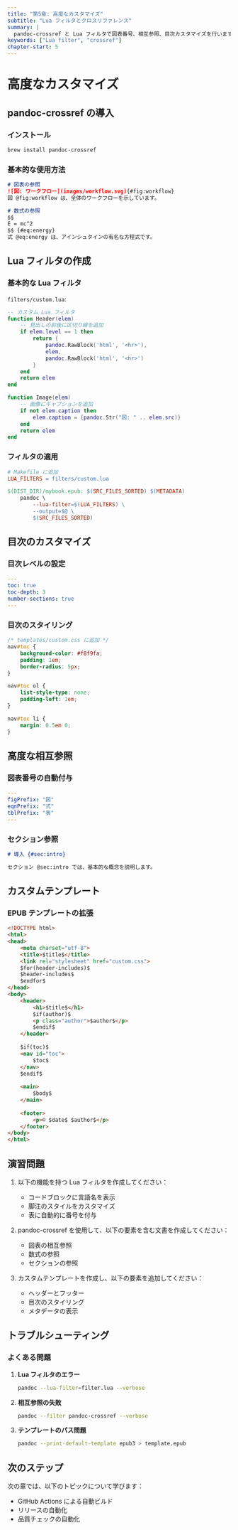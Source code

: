 ```yaml
---
title: "第5章: 高度なカスタマイズ"
subtitle: "Lua フィルタとクロスリファレンス"
summary: |
  pandoc-crossref と Lua フィルタで図表番号、相互参照、目次カスタマイズを行います。
keywords: ["Lua filter", "crossref"]
chapter-start: 5
---
```


# 高度なカスタマイズ

## pandoc-crossref の導入

### インストール

```bash
brew install pandoc-crossref
```

### 基本的な使用方法

```markdown
# 図表の参照
![図: ワークフロー](images/workflow.svg){#fig:workflow}
図 @fig:workflow は、全体のワークフローを示しています。

# 数式の参照
$$
E = mc^2
$$ {#eq:energy}
式 @eq:energy は、アインシュタインの有名な方程式です。
```

## Lua フィルタの作成

### 基本的な Lua フィルタ

`filters/custom.lua`:

```lua
-- カスタム Lua フィルタ
function Header(elem)
    -- 見出しの前後に区切り線を追加
    if elem.level == 1 then
        return {
            pandoc.RawBlock('html', '<hr>'),
            elem,
            pandoc.RawBlock('html', '<hr>')
        }
    end
    return elem
end

function Image(elem)
    -- 画像にキャプションを追加
    if not elem.caption then
        elem.caption = {pandoc.Str("図: " .. elem.src)}
    end
    return elem
end
```

### フィルタの適用

```makefile
# Makefile に追加
LUA_FILTERS = filters/custom.lua

$(DIST_DIR)/mybook.epub: $(SRC_FILES_SORTED) $(METADATA)
	pandoc \
		--lua-filter=$(LUA_FILTERS) \
		--output=$@ \
		$(SRC_FILES_SORTED)
```

## 目次のカスタマイズ

### 目次レベルの設定

```yaml
---
toc: true
toc-depth: 3
number-sections: true
---
```

### 目次のスタイリング

```css
/* templates/custom.css に追加 */
nav#toc {
    background-color: #f8f9fa;
    padding: 1em;
    border-radius: 5px;
}

nav#toc ol {
    list-style-type: none;
    padding-left: 1em;
}

nav#toc li {
    margin: 0.5em 0;
}
```

## 高度な相互参照

### 図表番号の自動付与

```yaml
---
figPrefix: "図"
eqnPrefix: "式"
tblPrefix: "表"
---
```

### セクション参照

```markdown
# 導入 {#sec:intro}

セクション @sec:intro では、基本的な概念を説明します。
```

## カスタムテンプレート

### EPUB テンプレートの拡張

```html
<!DOCTYPE html>
<html>
<head>
    <meta charset="utf-8">
    <title>$title$</title>
    <link rel="stylesheet" href="custom.css">
    $for(header-includes)$
    $header-includes$
    $endfor$
</head>
<body>
    <header>
        <h1>$title$</h1>
        $if(author)$
        <p class="author">$author$</p>
        $endif$
    </header>
    
    $if(toc)$
    <nav id="toc">
        $toc$
    </nav>
    $endif$
    
    <main>
        $body$
    </main>
    
    <footer>
        <p>© $date$ $author$</p>
    </footer>
</body>
</html>
```

## 演習問題

1. 以下の機能を持つ Lua フィルタを作成してください：
   - コードブロックに言語名を表示
   - 脚注のスタイルをカスタマイズ
   - 表に自動的に番号を付与

2. pandoc-crossref を使用して、以下の要素を含む文書を作成してください：
   - 図表の相互参照
   - 数式の参照
   - セクションの参照

3. カスタムテンプレートを作成し、以下の要素を追加してください：
   - ヘッダーとフッター
   - 目次のスタイリング
   - メタデータの表示

## トラブルシューティング

### よくある問題

1. **Lua フィルタのエラー**
   ```bash
   pandoc --lua-filter=filter.lua --verbose
   ```

2. **相互参照の失敗**
   ```bash
   pandoc --filter pandoc-crossref --verbose
   ```

3. **テンプレートのパス問題**
   ```bash
   pandoc --print-default-template epub3 > template.epub
   ```

## 次のステップ

次の章では、以下のトピックについて学びます：

- GitHub Actions による自動ビルド
- リリースの自動化
- 品質チェックの自動化


